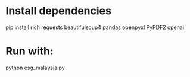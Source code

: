 # Install dependencies
pip install rich requests beautifulsoup4 pandas openpyxl PyPDF2 openai

# Run with:
python esg_malaysia.py